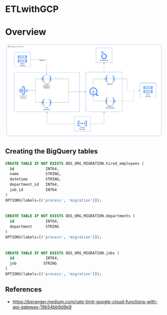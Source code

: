 # ETLwithGCP

# Overview

![ProjectArch](docs/GlobantCh1.svg)





## Creating the BigQuery tables
```SQL
CREATE TABLE IF NOT EXISTS ODS_ORG_MIGRATION.hired_employees (
  id              INT64,
  name            STRING,
  datetime        STRING,
  department_id   INT64,
  job_id          INT64
)
OPTIONS(labels=[('process', 'migration')]);


CREATE TABLE IF NOT EXISTS ODS_ORG_MIGRATION.departments (
  id              INT64,
  department      STRING
)
OPTIONS(labels=[('process', 'migration')]);


CREATE TABLE IF NOT EXISTS ODS_ORG_MIGRATION.jobs (
  id              INT64,
  job            STRING
)
OPTIONS(labels=[('process', 'migration')]);
``` 




## References

* https://beranger.medium.com/rate-limit-google-cloud-functions-with-api-gateway-19b54bb9d9e9



